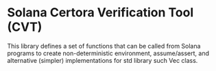 # Solana Certora Verification Tool (CVT) #

This library defines a set of functions that can be called from Solana
programs to create non-deterministic environment, assume/assert, and
alternative (simpler) implementations for std library such Vec class.
